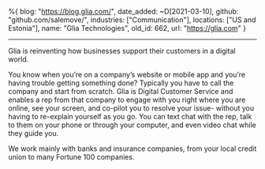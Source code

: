 %{
  blog: "https://blog.glia.com/",
  date_added: ~D[2021-03-10],
  github: "github.com/salemove/",
  industries: ["Communication"],
  locations: ["US and Estonia"],
  name: "Glia Technologies",
  old_id: 662,
  url: "https://glia.com"
}

---

Glia is reinventing how businesses support their customers in a digital world.

You know when you’re on a company’s website or mobile app and you’re having trouble getting something done? Typically you have to call the company and start from scratch. Glia is Digital Customer Service and enables a rep from that company to engage with you right where you are online, see your screen, and co-pilot you to resolve your issue- without you having to re-explain yourself as you go. You can text chat with the rep, talk to them on your phone or through your computer, and even video chat while they guide you.

We work mainly with banks and insurance companies, from your local credit union to many Fortune 100 companies.
